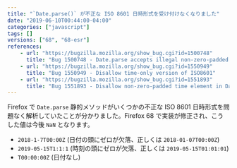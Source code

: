 ```yaml
---
title: "`Date.parse()` が不正な ISO 8601 日時形式を受け付けなくなりました"
date: "2019-06-10T00:44:00-04:00"
categories: ["javascript"]
tags: []
versions: ["68", "68-esr"]
references:
    - url: "https://bugzilla.mozilla.org/show_bug.cgi?id=1500748"
      title: "Bug 1500748 - Date.parse accepts illegal non-zero-padded ISO8601 format"
    - url: "https://bugzilla.mozilla.org/show_bug.cgi?id=1550949"
      title: "Bug 1550949 - Disallow time-only version of ISO8601"
    - url: "https://bugzilla.mozilla.org/show_bug.cgi?id=1551893"
      title: "Bug 1551893 - Disallow non-zero-padded time element in Date.parse if time part marker T exists"
---
```

Firefox で `Date.parse` 静的メソッドがいくつかの不正な ISO 8601 日時形式を問題なく解析していたことが分かりました。Firefox 68 で実装が修正され、こうした値は今後 `NaN` となります。

* `2018-1-7T00:00Z` (日付の頭にゼロが欠落、正しくは `2018-01-07T00:00Z`)
* `2019-05-15T1:1:1` (時刻の頭にゼロが欠落、正しくは `2019-05-15T01:01:01`)
* `T00:00:00Z` (日付なし)
